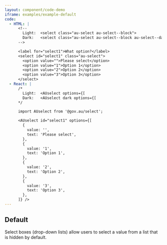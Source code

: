 ```yaml
---
layout: component/code-demo
iframe: examples/example-default
code:
  - HTML: |
      <!--
        Light:  <select class="au-select au-select--block">
        Dark:   <select class="au-select au-select--block au-select--dark">
      -->

      <label for="select1">What option?</label>
      <select id="select1" class="au-select">
        <option value="">Please select</option>
        <option value="1">Option 1</option>
        <option value="2">Option 2</option>
        <option value="3">Option 3</option>
      </select>
  - React: |
      /*
        Light:  <AUselect options={[
        Dark:   <AUselect dark options={[
      */

      import AUselect from '@gov.au/select';

      <AUselect id="select1" options={[
        {
          value: '',
          text: 'Please select',
        },
        {
          value: '1',
          text: 'Option 1',
        },
        {
          value: '2',
          text: 'Option 2',
        },
        {
          value: '3',
          text: 'Option 3',
        },
      ]} />
---
```

## Default

Select boxes (drop-down lists) allow users to select a value from a list that is hidden by default.
